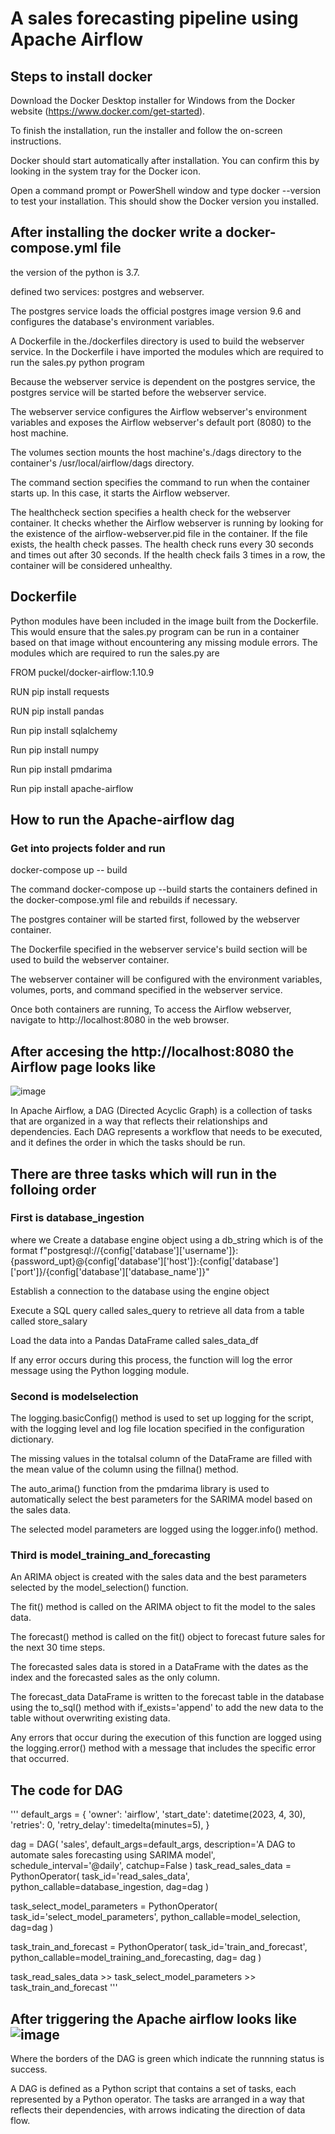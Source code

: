 #  A sales forecasting pipeline using Apache Airflow 
## Steps to install docker 
Download the Docker Desktop installer for Windows from the Docker website (https://www.docker.com/get-started).

To finish the installation, run the installer and follow the on-screen instructions.

Docker should start automatically after installation. You can confirm this by looking in the system tray for the Docker icon.

Open a command prompt or PowerShell window and type docker --version to test your installation. This should show the Docker version you installed.

## After installing the docker write a docker-compose.yml file
the version of the python is  3.7.

defined two services: postgres and webserver.

The postgres service loads the official postgres image version 9.6 and configures the database's environment variables.

A Dockerfile in the./dockerfiles directory is used to build the webserver service.
In the Dockerfile i have imported the modules which are required to run the sales.py python program

Because the webserver service is dependent on the postgres service, the postgres service will be started before the webserver service.

The webserver service configures the Airflow webserver's environment variables and exposes the Airflow webserver's default port (8080) to the host machine.

The volumes section mounts the host machine's./dags directory to the container's /usr/local/airflow/dags directory.

The command section specifies the command to run when the container starts up. In this case, it starts the Airflow webserver.

The healthcheck section specifies a health check for the webserver container. It checks whether the Airflow webserver is running by looking for the existence of the airflow-webserver.pid file in the container. If the file exists, the health check passes. The health check runs every 30 seconds and times out after 30 seconds. If the health check fails 3 times in a row, the container will be considered unhealthy.

## Dockerfile

 Python modules have been included in the image built from the Dockerfile. This would ensure that the sales.py program can be run in a container based on that image without encountering any missing module errors.
 The modules which are required to run the sales.py are
 
 FROM puckel/docker-airflow:1.10.9
 
 RUN pip install requests
 
 RUN pip install pandas
 
 Run pip install sqlalchemy
 
 Run pip install numpy
 
 Run pip install pmdarima
 
 Run pip install apache-airflow 
 
 



## How to run the Apache-airflow dag

### Get into projects folder and run 
docker-compose up -- build

The command docker-compose up --build starts the containers defined in the docker-compose.yml file and rebuilds if necessary. 


The postgres container will be started first, followed by the webserver container.

The Dockerfile specified in the webserver service's build section will be used to build the webserver container.

The webserver container will be configured with the environment variables, volumes, ports, and command specified in the webserver service.

Once both containers are running, To access the Airflow webserver, navigate to http://localhost:8080 in the web browser.

## After accesing the http://localhost:8080 the Airflow page looks like 

![image](https://user-images.githubusercontent.com/132186396/235391228-3c2b3c6c-47c1-4d79-a73f-efd56985a8e6.png)

In Apache Airflow, a DAG (Directed Acyclic Graph) is a collection of tasks that are organized in a way that reflects their relationships and dependencies. Each DAG represents a workflow that needs to be executed, and it defines the order in which the tasks should be run.

## There are three tasks which will run in the folloing order

### First is database_ingestion 
    
 where we Create a database engine object using a db_string which is of the format  f"postgresql://{config['database']['username']}:{password_upt}@{config['database']['host']}:{config['database']['port']}/{config['database']['database_name']}" 
    
Establish a connection to the database using the engine object

Execute a SQL query called sales_query to retrieve all data from a table called store_salary

Load the data into a Pandas DataFrame called sales_data_df

If any error occurs during this process, the function will log the error message using the Python logging module.
### Second is modelselection 
 The logging.basicConfig() method is used to set up logging for the script, with the logging level and log file location specified in the configuration             dictionary.
 
 The missing values in the totalsal column of the DataFrame are filled with the mean value of the column using the fillna() method.
 
  The auto_arima() function from the pmdarima library is used to automatically select the best parameters for the SARIMA model based on the sales data.
  
  The selected model parameters are logged using the logger.info() method.
     
### Third is model_training_and_forecasting
An ARIMA object is created with the sales data and the best parameters selected by the model_selection() function.
      
 The fit() method is called on the ARIMA object to fit the model to the sales data.
     
The forecast() method is called on the fit() object to forecast future sales for the next 30 time steps.

The forecasted sales data is stored in a DataFrame with the dates as the index and the forecasted sales as the only column.


The forecast_data DataFrame is written to the forecast table in the database using the to_sql() method with if_exists='append' to add the new data to the          table without overwriting existing data.

Any errors that occur during the execution of this function are logged using the logging.error() method with a message that includes the specific error that      occurred.


## The code for DAG
'''
default_args = {
    'owner': 'airflow',
    'start_date': datetime(2023, 4, 30),
    'retries': 0,
    'retry_delay': timedelta(minutes=5),
}

dag = DAG(
'sales',
default_args=default_args,
description='A DAG to automate sales forecasting using SARIMA model',
schedule_interval='@daily',
catchup=False
)
task_read_sales_data = PythonOperator(
    task_id='read_sales_data',
    python_callable=database_ingestion,
    dag=dag
)

task_select_model_parameters = PythonOperator(
    task_id='select_model_parameters',
    python_callable=model_selection,
    dag=dag
)

task_train_and_forecast = PythonOperator(
    task_id='train_and_forecast',
    python_callable=model_training_and_forecasting,
    dag= dag
)

task_read_sales_data >> task_select_model_parameters  >> task_train_and_forecast
'''
     
  ## After triggering the Apache airflow looks like ![image](https://user-images.githubusercontent.com/132186396/235392806-71a093bd-ee1b-40b7-90bc-07959f62bf72.png)
 Where the borders of the DAG is green which indicate the runnning status is success.
     

A DAG is defined as a Python script that contains a set of tasks, each represented by a Python operator. The tasks are arranged in a way that reflects their dependencies, with arrows indicating the direction of data flow.















